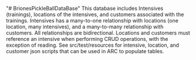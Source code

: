 "# BrionesPickleBallDataBase" 
This database includes Intensives (trainings), locations of the intensives, and customers associated with the trainings.
Intensives has a many-to-one relationship with locations (one location, many intensives), and a many-to-many relationship with customers. 
All relationships are bidirectional.
Locations and customers must reference an intensive when performing CRUD operations, with the exception of reading. 
See src/test/resources for intensive, location, and customer json scripts that can be used in ARC to populate tables.
